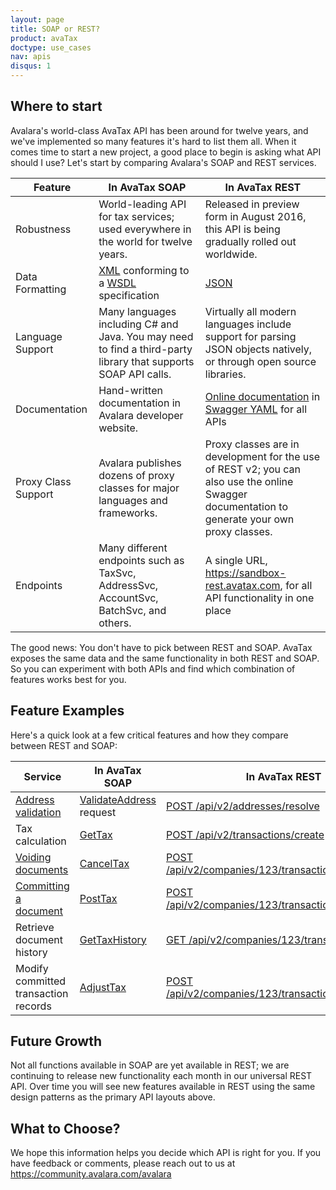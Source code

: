 ```yaml
---
layout: page
title: SOAP or REST?
product: avaTax
doctype: use_cases
nav: apis
disqus: 1
---
```

<h2>Where to start</h2>

Avalara's world-class AvaTax API has been around for twelve years, and we've implemented so many features it's hard to list them all.  When it comes time to start a new project, a good place to begin is asking what API should I use?  Let's start by comparing Avalara's SOAP and REST services.
<div class="mobile-table">
	<table class="styled-table">
		<thead>
			<tr>
				<th>Feature</th>
				<th>In AvaTax SOAP</th>
				<th>In AvaTax REST</th>
			</tr>
		</thead>
		<tbody>
			<tr>
				<td>Robustness</td>
				<td>World-leading API for tax services; used everywhere in the world for twelve years.</td>
				<td>Released in preview form in August 2016, this API is being gradually rolled out worldwide.</td>
			</tr>
			<tr>
				<td>Data Formatting</td>
				<td><a href="https://en.wikipedia.org/wiki/XML">XML</a> conforming to a <a href="https://en.wikipedia.org/wiki/Web_Services_Description_Language">WSDL</a> specification</td>
				<td><a href="https://en.wikipedia.org/wiki/JSON">JSON</a></td>
			</tr>
			<tr>
				<td>Language Support</td>
				<td>Many languages including C# and Java.  You may need to find a third-party library that supports SOAP API calls.</td>
				<td>Virtually all modern languages include support for parsing JSON objects natively, or through open source libraries.</td>
			</tr>
			<tr>
				<td>Documentation</td>
				<td>Hand-written documentation in Avalara developer website.</td>
				<td><a href="https://developer.avalara.com/api-reference/avatax/rest/v2/">Online documentation</a> in <a href="http://editor.swagger.io/#/">Swagger YAML</a> for all APIs </td>
			</tr>
			<tr>
				<td>Proxy Class Support</td>
				<td>Avalara publishes dozens of proxy classes for major languages and frameworks.</td>
				<td>Proxy classes are in development for the use of REST v2; you can also use the online Swagger documentation to generate your own proxy classes.</td>
			</tr>
			<tr>
				<td>Endpoints</td>
				<td>Many different endpoints such as TaxSvc, AddressSvc, AccountSvc, BatchSvc, and others.</td>
				<td>A single URL, <a href="https://sandbox-rest.avatax.com">https://sandbox-rest.avatax.com</a>, for all API functionality in one place</td>
			</tr>
		</tbody>
	</table>
</div>

The good news: You don't have to pick between REST and SOAP.  AvaTax exposes the same data and the same functionality in both REST and SOAP.  So you can experiment with both APIs and find which combination of features works best for you.

<h2>Feature Examples</h2>

Here's a quick look at a few critical features and how they compare between REST and SOAP:

<div class="mobile-table">
	<table class="styled-table">
		<thead>
			<tr>
				<th>Service</th>
				<th>In AvaTax SOAP</th>
				<th>In AvaTax REST</th>
			</tr>
		</thead>
		<tbody>
			<tr>
				<td><a href="/avatax/address-validation">Address validation</a></td>
				<td><a href="/api-reference/avatax/soap/methods/validateAddress">ValidateAddress</a> request</td>
				<td><a href="https://developer.avalara.com/api-reference/avatax/rest/v2/methods/Addresses/ResolveAddressPost/">POST /api/v2/addresses/resolve</a></td>
			</tr>
			<tr>
				<td>Tax calculation</td>
				<td><a href="/api-reference/avatax/soap/methods/getTax">GetTax</a></td>
				<td><a href="https://developer.avalara.com/api-reference/avatax/rest/v2/methods/Transactions/CreateTransaction/">POST /api/v2/transactions/create</a></td>
			</tr>
			<tr>
				<td><a href="/avatax/voiding-documents">Voiding documents</a></td>
				<td><a href="/api-reference/avatax/soap/methods/cancelTax">CancelTax</a></td>
				<td><a href="https://developer.avalara.com/api-reference/avatax/rest/v2/methods/Transactions/VoidTransaction/">POST /api/v2/companies/123/transactions/456/void</a></td>
			</tr>
			<tr>
				<td><a href="/avatax/reportable-transactions">Committing a document</a></td>
				<td><a href="/api-reference/avatax/soap/methods/postTax">PostTax</a></td>
				<td><a href="https://developer.avalara.com/api-reference/avatax/rest/v2/methods/Transactions/CommitTransaction/">POST /api/v2/companies/123/transactions/456/commit</a></td>
			</tr>
			<tr>
				<td>Retrieve document history</td>
				<td><a href="/api-reference/avatax/soap/methods/getTaxHistory">GetTaxHistory</a></td>
				<td><a href="https://developer.avalara.com/api-reference/avatax/rest/v2/methods/Transactions/AuditTransaction/">GET /api/v2/companies/123/transactions/456</a></td>
			</tr>
			<tr>
				<td>Modify committed transaction records</td>
				<td><a href="/api-reference/avatax/soap/methods/adjustTax">AdjustTax</a></td>
				<td><a href="https://developer.avalara.com/api-reference/avatax/rest/v2/methods/Transactions/AdjustTransaction/">POST /api/v2/companies/123/transactions/456/adjust</a></td>
			</tr>
		</tbody>
	</table>
</div>

<h2>Future Growth</h2>

Not all functions available in SOAP are yet available in REST; we are continuing to release new functionality each month in our universal REST API.  Over time you will see new features available in REST using the same design patterns as the primary API layouts above.

<h2>What to Choose?</h2>

We hope this information helps you decide which API is right for you.  If you have feedback or comments, please reach out to us at <a href="https://community.avalara.com/avalara">https://community.avalara.com/avalara</a>

